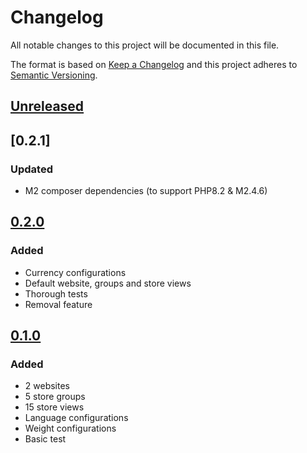 # Changelog

All notable changes to this project will be documented in this file.

The format is based on [Keep a Changelog](http://keepachangelog.com/) and this project adheres to [Semantic Versioning](http://semver.org/).

## [Unreleased]

## [0.2.1]
### Updated
- M2 composer dependencies (to support PHP8.2 & M2.4.6)

## [0.2.0]
### Added
- Currency configurations
- Default website, groups and store views
- Thorough tests
- Removal feature

## [0.1.0]
### Added
- 2 websites
- 5 store groups
- 15 store views
- Language configurations
- Weight configurations
- Basic test

[Unreleased]: https://github.com/shopgate/magento2-website-sample-data/compare/0.2.0...HEAD
[0.2.0]: https://github.com/shopgate/magento2-website-sample-data/compare/0.1.0...0.2.0
[0.1.0]: https://github.com/shopgate/magento2-website-sample-data/releases/tag/0.1.0
